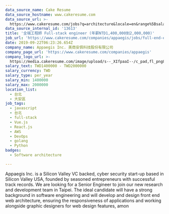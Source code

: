 ```yaml
---
data_source_name: Cake Resume
data_source_hostname: www.cakeresume.com
data_source_url: >-
  https://www.cakeresume.com/jobs?q=architecture&locale=en&range%5Bsalary_range%5D%5Bmin%5D=1000000&page=4
data_source_internal_id: '13613'
title: '全端工程師 Full-stack engineer (年薪NTD1,400,000到2,000,000)'
job_url: 'https://www.cakeresume.com/companies/appaegis/jobs/full-end-engineer-64ea3d'
date: 2019-09-22T06:23:26.654Z
company_name: Appaegis Inc. 美商安佩科技股份有限公司
company_page_url: 'https://www.cakeresume.com/companies/appaegis'
company_logo_url: >-
  https://media.cakeresume.com/image/upload/s--_XIfpaaI--/c_pad,fl_png8,h_200,w_200/v1611108113/swcnj487hn4rqaefz8cj.png
salary_text: TWD1400000 - TWD2000000
salary_currency: TWD
salary_type: per_year
salary_min: 1400000
salary_max: 2000000
location_list:
  - 台北
  - 大安區
job_tags:
  - javascript
  - 台北
  - full-stack
  - Vue.js
  - React.js
  - AWS
  - DevOps
  - golang
  - Python
badges:
  - Software architecture

---
```


Appaegis Inc. is a Silicon Valley VC backed, cyber security start-up based in Silicon Valley USA, founded by seasoned entrepreneurs with successful track records. We are looking for a Senior Engineer to join our new research and development team in Taipei. The ideal candidate will have a strong background in software engineering and will develop and design front end web architecture, ensuring the responsiveness of applications and working alongside graphic designers for web design features, amon